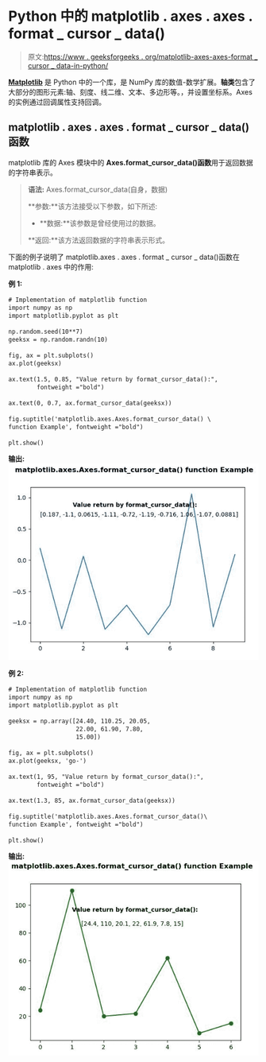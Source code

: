 # Python 中的 matplotlib . axes . axes . format _ cursor _ data()

> 原文:[https://www . geeksforgeeks . org/matplotlib-axes-axes-format _ cursor _ data-in-python/](https://www.geeksforgeeks.org/matplotlib-axes-axes-format_cursor_data-in-python/)

**[Matplotlib](https://www.geeksforgeeks.org/python-introduction-matplotlib/)** 是 Python 中的一个库，是 NumPy 库的数值-数学扩展。**轴类**包含了大部分的图形元素:轴、刻度、线二维、文本、多边形等。，并设置坐标系。Axes 的实例通过回调属性支持回调。

## matplotlib . axes . axes . format _ cursor _ data()函数

matplotlib 库的 Axes 模块中的 **Axes.format_cursor_data()函数**用于返回数据的字符串表示。

> **语法:** Axes.format_cursor_data(自身，数据)
> 
> **参数:**该方法接受以下参数，如下所述:
> 
> *   **数据:**该参数是曾经使用过的数据。
> 
> **返回:**该方法返回数据的字符串表示形式。

下面的例子说明了 matplotlib.axes . axes . format _ cursor _ data()函数在 matplotlib . axes 中的作用:

**例 1:**

```
# Implementation of matplotlib function
import numpy as np
import matplotlib.pyplot as plt

np.random.seed(10**7)
geeksx = np.random.randn(10)

fig, ax = plt.subplots()
ax.plot(geeksx)

ax.text(1.5, 0.85, "Value return by format_cursor_data():",
        fontweight ="bold") 

ax.text(0, 0.7, ax.format_cursor_data(geeksx))

fig.suptitle('matplotlib.axes.Axes.format_cursor_data() \
function Example', fontweight ="bold")

plt.show()
```

**输出:**
![](img/a3c3a27a43536acfb4784287e393497e.png)

**例 2:**

```
# Implementation of matplotlib function
import numpy as np
import matplotlib.pyplot as plt

geeksx = np.array([24.40, 110.25, 20.05,
                   22.00, 61.90, 7.80, 
                   15.00])

fig, ax = plt.subplots()
ax.plot(geeksx, 'go-')

ax.text(1, 95, "Value return by format_cursor_data():",
        fontweight ="bold") 

ax.text(1.3, 85, ax.format_cursor_data(geeksx))

fig.suptitle('matplotlib.axes.Axes.format_cursor_data()\
function Example', fontweight ="bold")

plt.show()
```

**输出:**
![](img/362614c8bf126669dfe84eadcfa6c9af.png)